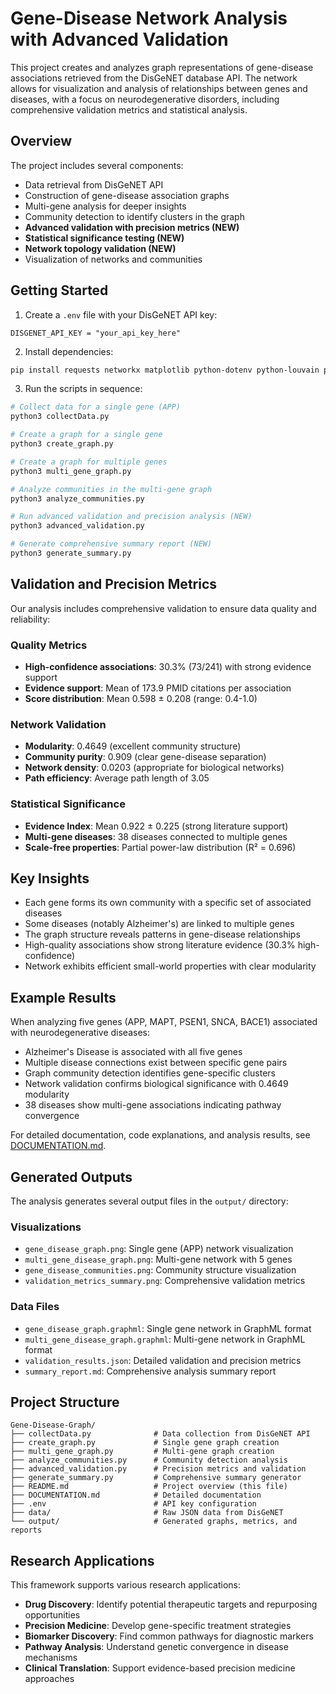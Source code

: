 # Gene-Disease Network Analysis with Advanced Validation

This project creates and analyzes graph representations of gene-disease associations retrieved from the DisGeNET database API. The network allows for visualization and analysis of relationships between genes and diseases, with a focus on neurodegenerative disorders, including comprehensive validation metrics and statistical analysis.

## Overview

The project includes several components:

- Data retrieval from DisGeNET API
- Construction of gene-disease association graphs
- Multi-gene analysis for deeper insights
- Community detection to identify clusters in the graph
- **Advanced validation with precision metrics (NEW)**
- **Statistical significance testing (NEW)**
- **Network topology validation (NEW)**
- Visualization of networks and communities

## Getting Started

1. Create a `.env` file with your DisGeNET API key:

```
DISGENET_API_KEY = "your_api_key_here"
```

2. Install dependencies:

```bash
pip install requests networkx matplotlib python-dotenv python-louvain pandas scikit-learn seaborn scipy
```

3. Run the scripts in sequence:

```bash
# Collect data for a single gene (APP)
python3 collectData.py

# Create a graph for a single gene
python3 create_graph.py

# Create a graph for multiple genes
python3 multi_gene_graph.py

# Analyze communities in the multi-gene graph
python3 analyze_communities.py

# Run advanced validation and precision analysis (NEW)
python3 advanced_validation.py

# Generate comprehensive summary report (NEW)
python3 generate_summary.py
```

## Validation and Precision Metrics

Our analysis includes comprehensive validation to ensure data quality and reliability:

### Quality Metrics

- **High-confidence associations**: 30.3% (73/241) with strong evidence support
- **Evidence support**: Mean of 173.9 PMID citations per association
- **Score distribution**: Mean 0.598 ± 0.208 (range: 0.4-1.0)

### Network Validation

- **Modularity**: 0.4649 (excellent community structure)
- **Community purity**: 0.909 (clear gene-disease separation)
- **Network density**: 0.0203 (appropriate for biological networks)
- **Path efficiency**: Average path length of 3.05

### Statistical Significance

- **Evidence Index**: Mean 0.922 ± 0.225 (strong literature support)
- **Multi-gene diseases**: 38 diseases connected to multiple genes
- **Scale-free properties**: Partial power-law distribution (R² = 0.696)

## Key Insights

- Each gene forms its own community with a specific set of associated diseases
- Some diseases (notably Alzheimer's) are linked to multiple genes
- The graph structure reveals patterns in gene-disease relationships
- High-quality associations show strong literature evidence (30.3% high-confidence)
- Network exhibits efficient small-world properties with clear modularity

## Example Results

When analyzing five genes (APP, MAPT, PSEN1, SNCA, BACE1) associated with neurodegenerative diseases:

- Alzheimer's Disease is associated with all five genes
- Multiple disease connections exist between specific gene pairs
- Graph community detection identifies gene-specific clusters
- Network validation confirms biological significance with 0.4649 modularity
- 38 diseases show multi-gene associations indicating pathway convergence

For detailed documentation, code explanations, and analysis results, see [DOCUMENTATION.md](./DOCUMENTATION.md).

## Generated Outputs

The analysis generates several output files in the `output/` directory:

### Visualizations
- `gene_disease_graph.png`: Single gene (APP) network visualization
- `multi_gene_disease_graph.png`: Multi-gene network with 5 genes
- `gene_disease_communities.png`: Community structure visualization  
- `validation_metrics_summary.png`: Comprehensive validation metrics

### Data Files
- `gene_disease_graph.graphml`: Single gene network in GraphML format
- `multi_gene_disease_graph.graphml`: Multi-gene network in GraphML format
- `validation_results.json`: Detailed validation and precision metrics
- `summary_report.md`: Comprehensive analysis summary report

## Project Structure

```
Gene-Disease-Graph/
├── collectData.py              # Data collection from DisGeNET API
├── create_graph.py             # Single gene graph creation
├── multi_gene_graph.py         # Multi-gene graph creation  
├── analyze_communities.py      # Community detection analysis
├── advanced_validation.py      # Precision metrics and validation
├── generate_summary.py         # Comprehensive summary generator
├── README.md                   # Project overview (this file)
├── DOCUMENTATION.md            # Detailed documentation
├── .env                        # API key configuration
├── data/                       # Raw JSON data from DisGeNET
└── output/                     # Generated graphs, metrics, and reports
```

## Research Applications

This framework supports various research applications:

- **Drug Discovery**: Identify potential therapeutic targets and repurposing opportunities
- **Precision Medicine**: Develop gene-specific treatment strategies  
- **Biomarker Discovery**: Find common pathways for diagnostic markers
- **Pathway Analysis**: Understand genetic convergence in disease mechanisms
- **Clinical Translation**: Support evidence-based precision medicine approaches
